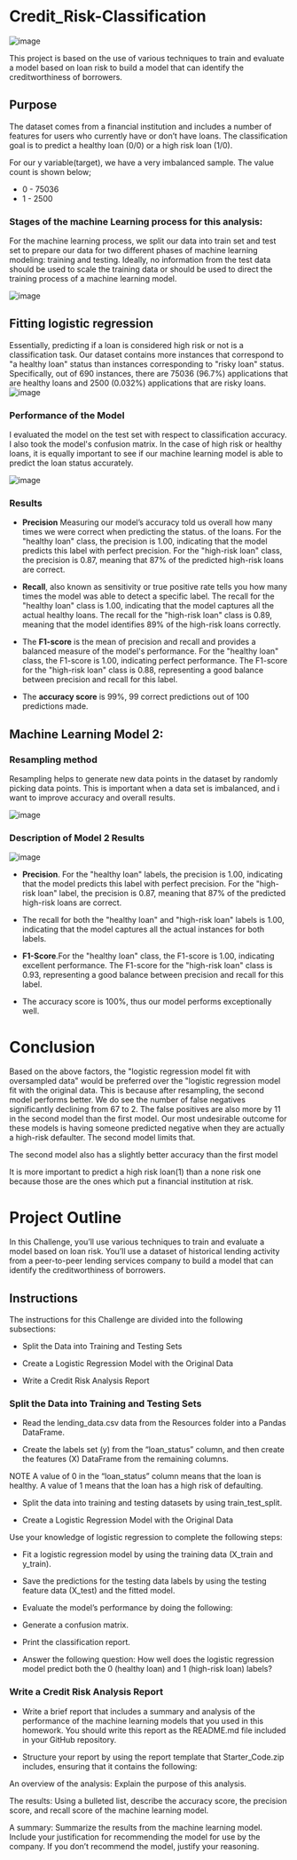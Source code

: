 # Credit_Risk-Classification

![image](https://github.com/Annbelbella/Credit_Risk-Classification/assets/124645643/1dc9c378-73f1-4395-bfe9-834135d05834)

This project is based on the use of various techniques to train and evaluate a model based on loan risk to build a model that can identify the creditworthiness of borrowers.

## Purpose
The dataset comes from a financial institution and includes a number of features for users who currently have or don’t have loans. The classification goal is to predict a healthy loan (0/0) or a high risk loan (1/0).

For our y variable(target), we have a very imbalanced sample. The value count is shown below;
- 0	- 75036
- 1	- 2500

### Stages of the machine Learning process for this analysis:
For the machine learning process, we split our data into train set and test set to prepare our data for two different phases of machine learning modeling: training and testing. Ideally, no information from the test data should be used to scale the training data or should be used to direct the training process of a machine learning model.

![image](https://github.com/Annbelbella/Credit_Risk-Classification/assets/124645643/97be318d-0f5a-4f34-9035-fc921835caba)

## Fitting logistic regression
Essentially, predicting if a loan is considered high risk or not is a classification task. Our dataset contains more instances that correspond to "a healthy loan" status than instances corresponding to "risky loan" status. Specifically, out of 690 instances, there are 75036 (96.7%) applications that are healthy loans and 2500 (0.032%) applications that are risky loans. 
![image](https://github.com/Annbelbella/Credit_Risk-Classification/assets/124645643/460a9416-5b4e-42ad-8896-907c10d469a1)

### Performance of the Model 
I evaluated the model on the test set with respect to classification accuracy. I also took the model's confusion matrix. In the case of high risk or healthy loans, it is equally important to see if our machine learning model is able to predict the loan status accurately. 

![image](https://github.com/Annbelbella/Credit_Risk-Classification/assets/124645643/de4373b2-361e-46d9-8cbe-696ba2096c26)

### Results 
- **Precision** Measuring our model’s accuracy told us overall how many times we were correct when predicting the status. of the loans. For the "healthy loan" class, the precision is 1.00, indicating that the model predicts this label with perfect precision. For the "high-risk loan" class, the precision is 0.87, meaning that 87% of the predicted high-risk loans are correct.

- **Recall**, also known as sensitivity or true positive rate tells you how many times the model was able to detect a specific  label. The recall for the "healthy loan" class is 1.00, indicating that the model captures all the actual healthy loans. The recall for the "high-risk loan" class is 0.89, meaning that the model identifies 89% of the high-risk loans correctly.

- The **F1-score** is the mean of precision and recall and provides a balanced measure of the model's performance. For the "healthy loan" class, the F1-score is 1.00, indicating perfect performance. The F1-score for the "high-risk loan" class is 0.88, representing a good balance between precision and recall for this label.

- The **accuracy score** is 99%, 99 correct predictions out of 100 predictions made.

## Machine Learning Model 2:
### Resampling method
Resampling helps to generate new data points in the dataset by randomly picking data points. This is important when a data set is imbalanced, and i want to improve accuracy and overall results.

![image](https://github.com/Annbelbella/Credit_Risk-Classification/assets/124645643/e96112e1-e49c-4187-a68b-38de91ccc429)

### Description of Model 2 Results 

![image](https://github.com/Annbelbella/Credit_Risk-Classification/assets/124645643/67c422b9-8871-4c3b-8f68-f207d106a1ed)

- **Precision**. For the "healthy loan" labels, the precision is 1.00, indicating that the model predicts this label with perfect precision. For the "high-risk loan" label, the precision is 0.87, meaning that 87% of the predicted high-risk loans are correct.

- The recall for both the "healthy loan" and "high-risk loan" labels is 1.00, indicating that the model captures all the actual instances for both labels.

- **F1-Score**.For the "healthy loan" class, the F1-score is 1.00, indicating excellent performance. The F1-score for the "high-risk loan" class is 0.93, representing a good balance between precision and recall for this label.

- The accuracy score is 100%, thus our model performs exceptionally well.



# Conclusion
Based on the above factors, the "logistic regression model fit with oversampled data" would be preferred over the "logistic regression model fit with the original data. This is because after resampling, the second model performs better. We do see the number of false negatives significantly declining from 67 to 2. The false positives are also more by 11 in the second model than the first model. Our most undesirable outcome for these models is having someone predicted negative when they are actually a high-risk defaulter. The second model limits that.

The second model also has a slightly better accuracy than the first model 

It is more important to predict a high risk loan(1) than a none risk one because those are the ones which put a financial institution at risk.


# Project Outline
In this Challenge, you’ll use various techniques to train and evaluate a model based on loan risk. You’ll use a dataset of historical lending activity from a peer-to-peer lending services company to build a model that can identify the creditworthiness of borrowers.

## Instructions
The instructions for this Challenge are divided into the following subsections:

- Split the Data into Training and Testing Sets

- Create a Logistic Regression Model with the Original Data

- Write a Credit Risk Analysis Report

### Split the Data into Training and Testing Sets

- Read the lending_data.csv data from the Resources folder into a Pandas DataFrame.

- Create the labels set (y) from the “loan_status” column, and then create the features (X) DataFrame from the remaining columns.

NOTE
A value of 0 in the “loan_status” column means that the loan is healthy. A value of 1 means that the loan has a high risk of defaulting.

- Split the data into training and testing datasets by using train_test_split.

- Create a Logistic Regression Model with the Original Data
  
Use your knowledge of logistic regression to complete the following steps:

- Fit a logistic regression model by using the training data (X_train and y_train).

- Save the predictions for the testing data labels by using the testing feature data (X_test) and the fitted model.

- Evaluate the model’s performance by doing the following:

- Generate a confusion matrix.

- Print the classification report.

- Answer the following question: How well does the logistic regression model predict both the 0 (healthy loan) and 1 (high-risk loan) labels?

### Write a Credit Risk Analysis Report
- Write a brief report that includes a summary and analysis of the performance of the machine learning models that you used in this homework. You should write this report as the README.md file included in your GitHub repository.

- Structure your report by using the report template that Starter_Code.zip includes, ensuring that it contains the following:

An overview of the analysis: Explain the purpose of this analysis.

The results: Using a bulleted list, describe the accuracy score, the precision score, and recall score of the machine learning model.

A summary: Summarize the results from the machine learning model. Include your justification for recommending the model for use by the company. If you don’t recommend the model, justify your reasoning.
